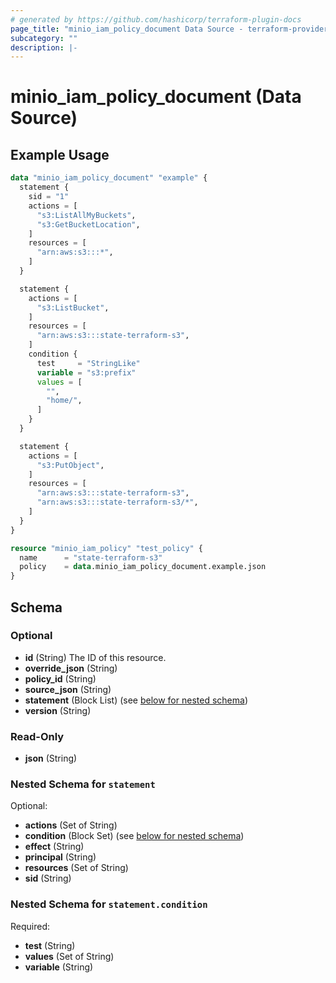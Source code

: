 ```yaml
---
# generated by https://github.com/hashicorp/terraform-plugin-docs
page_title: "minio_iam_policy_document Data Source - terraform-provider-minio"
subcategory: ""
description: |-
---
```


# minio_iam_policy_document (Data Source)

## Example Usage

```terraform
data "minio_iam_policy_document" "example" {
  statement {
    sid = "1"
    actions = [
      "s3:ListAllMyBuckets",
      "s3:GetBucketLocation",
    ]
    resources = [
      "arn:aws:s3:::*",
    ]
  }

  statement {
    actions = [
      "s3:ListBucket",
    ]
    resources = [
      "arn:aws:s3:::state-terraform-s3",
    ]
    condition {
      test     = "StringLike"
      variable = "s3:prefix"
      values = [
        "",
        "home/",
      ]
    }
  }

  statement {
    actions = [
      "s3:PutObject",
    ]
    resources = [
      "arn:aws:s3:::state-terraform-s3",
      "arn:aws:s3:::state-terraform-s3/*",
    ]
  }
}

resource "minio_iam_policy" "test_policy" {
  name      = "state-terraform-s3"
  policy    = data.minio_iam_policy_document.example.json
}
```

## Schema

### Optional

- **id** (String) The ID of this resource.
- **override_json** (String)
- **policy_id** (String)
- **source_json** (String)
- **statement** (Block List) (see [below for nested schema](#nested-schema-for-statement))
- **version** (String)

### Read-Only

- **json** (String)

### Nested Schema for `statement`

Optional:

- **actions** (Set of String)
- **condition** (Block Set) (see [below for nested schema](#nested-schema-for-statementcondition))
- **effect** (String)
- **principal** (String)
- **resources** (Set of String)
- **sid** (String)

### Nested Schema for `statement.condition`

Required:

- **test** (String)
- **values** (Set of String)
- **variable** (String)
